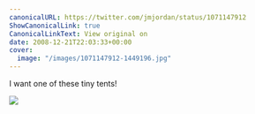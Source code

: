 ```yaml
---
canonicalURL: https://twitter.com/jmjordan/status/1071147912
ShowCanonicalLink: true
CanonicalLinkText: View original on
date: 2008-12-21T22:03:33+00:00
cover:
  image: "/images/1071147912-1449196.jpg"
---
```

I want one of these tiny tents! 

![](/images/1071147912-1449196.jpg)